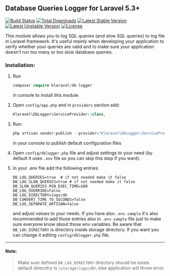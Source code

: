 ## Database Queries Logger for Laravel 5.3+
[![Build Status](https://travis-ci.org/klaravel/db-logger.svg)](https://travis-ci.org/klaravel/db-logger)
[![Total Downloads](https://poser.pugx.org/klaravel/db-logger/d/total.svg)](https://packagist.org/packages/klaravel/db-logger)
[![Latest Stable Version](https://poser.pugx.org/klaravel/db-logger/v/stable.svg)](https://packagist.org/packages/klaravel/db-logger)
[![Latest Unstable Version](https://poser.pugx.org/klaravel/db-logger/v/unstable.svg)](https://packagist.org/packages/klaravel/db-logger)
[![License](https://poser.pugx.org/klaravel/db-logger/license.svg)](https://packagist.org/packages/klaravel/db-logger)

This module allows you to log SQL queries (and slow SQL queries) to log file in Laravel framework. It's useful mainly
when developing your application to verify whether your queries are valid and to make sure your application doesn't run too many or too slow database queries.

### Installation:

1. Run
   ```php
   composer require klaravel/db-logger
   ```     
   in console to install this module

2. Open `config/app.php` and in `providers` section add:
 
    ```php
    Klaravel\DbLogger\ServiceProvider::class,
    ```
    
3. Run:
    
    ```php
    php artisan vendor:publish --provider="Klaravel\DbLogger\ServiceProvider"
    ```
    
    in your console to publish default configuration files
    
4. Open `config/dblogger.php` file and adjust settings to your need (by default it uses `.env` file so you can skip this step if you want).

5. In your .env file add the following entries:

    ```
    DB_LOG_QUERIES=true  # if not needed make it false
    DB_LOG_SLOW_QUERIES=true # if not needed make it false
    DB_SLOW_QUERIES_MIN_EXEC_TIME=100
    DB_LOG_OVERRIDE=false
    DB_LOG_DIRECTORY=logs/db
    DB_CONVERT_TIME_TO_SECONDS=false
    DB_LOG_SEPARATE_ARTISAN=false
    ```
    
    and adjust values to your needs. If you have also `.env.sample` it's also recommended to add those entries also in `.env.sample` file just to make sure everyone know about those env variables. Be aware that `DB_LOG_DIRECTORY` is directory inside storage directory. If you want you can change it editing `config/dblogger.php` file.

---
#### Note:
> Make sure defined `DB_LOG_DIRECTORY` directory should be exists default direcotry is `\storage\logs\db\` else application will throw error.